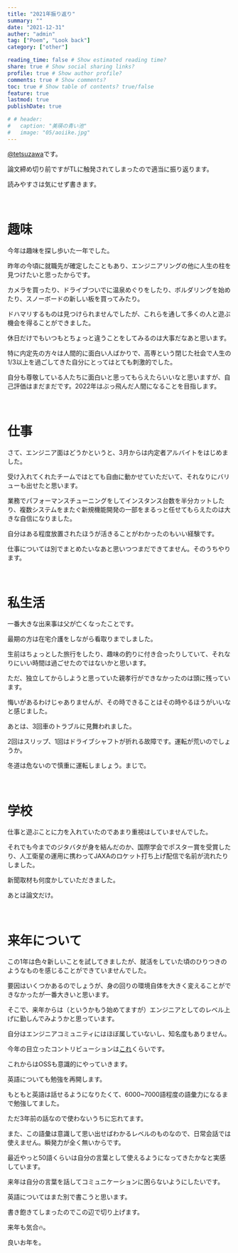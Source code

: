 ```yaml
---
title: "2021年振り返り"
summary: ""
date: "2021-12-31"
auther: "admin"
tag: ["Poem", "Look back"]
category: ["other"]

reading_time: false # Show estimated reading time?
share: true # Show social sharing links?
profile: true # Show author profile?
comments: true # Show comments?
toc: true # Show table of contents? true/false
feature: true
lastmod: true
publishDate: true

# # header:
#   caption: "美瑛の青い池"
#   image: "05/aoiike.jpg"
---
```


[@tetsuzawa](https://twitter.com/tetsuzawa)です。

論文締め切り前ですがTLに触発されてしまったので適当に振り返ります。

読みやすさは気にせず書きます。

<br>

# 趣味

今年は趣味を探し歩いた一年でした。

昨年の今頃に就職先が確定したこともあり、エンジニアリングの他に人生の柱を見つけたいと思ったからです。

カメラを買ったり、ドライブついでに温泉めぐりをしたり、ボルダリングを始めたり、スノーボードの新しい板を買ってみたり。

ドハマリするものは見つけられませんでしたが、これらを通して多くの人と遊ぶ機会を得ることができました。

休日だけでもいつもとちょっと違うことをしてみるのは大事だなあと思います。

特に内定先の方々は人間的に面白い人ばかりで、高専という閉じた社会で人生の1/3以上を過ごしてきた自分にとってはとても刺激的でした。

自分も尊敬している人たちに面白いと思ってもらえたらいいなと思いますが、自己評価はまだまだです。2022年はぶっ飛んだ人間になることを目指します。

<br>

# 仕事

さて、エンジニア面はどうかというと、3月からは内定者アルバイトをはじめました。

受け入れてくれたチームではとても自由に動かせていただいて、それなりにバリューも出せたと思います。

業務でパフォーマンスチューニングをしてインスタンス台数を半分カットしたり、複数システムをまたぐ新規機能開発の一部をまるっと任せてもらえたのは大きな自信になりました。

自分はある程度放置されたほうが活きることがわかったのもいい経験です。

仕事については別でまとめたいなあと思いつつまだできてません。そのうちやります。


<br>

# 私生活

一番大きな出来事は父が亡くなったことです。

最期の方は在宅介護をしながら看取りまでしました。

生前はちょっとした旅行をしたり、趣味の釣りに付き合ったりしていて、それなりにいい時間は過ごせたのではないかと思います。

ただ、独立してからしようと思っていた親孝行ができなかったのは頭に残っています。

悔いがあるわけじゃありませんが、その時できることはその時やるほうがいいなと感じました。

あとは、3回車のトラブルに見舞われました。

2回はスリップ、1回はドライブシャフトが折れる故障です。運転が荒いのでしょうか。

冬道は危ないので慎重に運転しましょう。まじで。

<br>

# 学校

仕事と遊ぶことに力を入れていたのであまり重視はしていませんでした。

それでも今までのジタバタが身を結んだのか、国際学会でポスター賞を受賞したり、人工衛星の運用に携わってJAXAのロケット打ち上げ配信で名前が流れたりしました。

新聞取材も何度かしていただきました。

あとは論文だけ。


<br>

# 来年について

この1年は色々新しいことを試してきましたが、就活をしていた頃のひりつきのようなものを感じることができていませんでした。

要因はいくつかあるのでしょうが、身の回りの環境自体を大きく変えることができなかったが一番大きいと思います。

そこで、来年からは（というかもう始めてますが）エンジニアとしてのレベル上げに勤しんでみようかと思っています。

自分はエンジニアコミュニティにはほぼ属していないし、知名度もありません。

今年の目立ったコントリビューションは[これ](https://github.com/jvm-profiling-tools/async-profiler/pull/485)くらいです。

これからはOSSも意識的にやっていきます。

英語についても勉強を再開します。

もともと英語は話せるようになりたくて、6000~7000語程度の語彙力になるまで勉強してました。

ただ3年前の話なので使わないうちに忘れてます。

また、この語彙は意識して思い出せばわかるレベルのものなので、日常会話では使えません。瞬発力が全く無いからです。

最近やっと50語くらいは自分の言葉として使えるようになってきたかなと実感しています。

来年は自分の言葉を話してコミュニケーションに困らないようにしたいです。

英語についてはまた別で書こうと思います。


書き飽きてしまったのでこの辺で切り上げます。

来年も気合:fire:。

良いお年を。